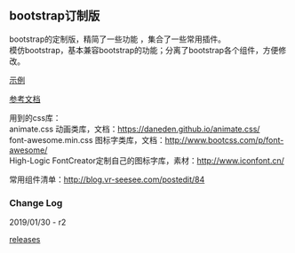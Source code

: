 ## bootstrap订制版

bootstrap的定制版，精简了一些功能 ，集合了一些常用插件。  
模仿bootstrap，基本兼容bootstrap的功能；分离了bootstrap各个组件，方便修改。  

[示例](https://hafly.github.io/bootstrap-custom/examples/index.html)

[参考文档](https://hafly.github.io/bootstrap-custom/docs/index.html) 

用到的css库：  
animate.css 动画类库，文档：https://daneden.github.io/animate.css/  
font-awesome.min.css 图标字类库，文档：http://www.bootcss.com/p/font-awesome/  
High-Logic FontCreator定制自己的图标字库，素材：http://www.iconfont.cn/  

常用组件清单：http://blog.vr-seesee.com/postedit/84

### Change Log

2019/01/30 - r2

[releases](https://github.com/hafly/bootstrap-custom/releases)
